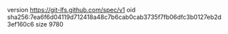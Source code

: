 version https://git-lfs.github.com/spec/v1
oid sha256:7ea6f6d04119d712418a48c7b6cab0cab3735f7fb06dfc3b0127eb2d3ef160c6
size 9780
